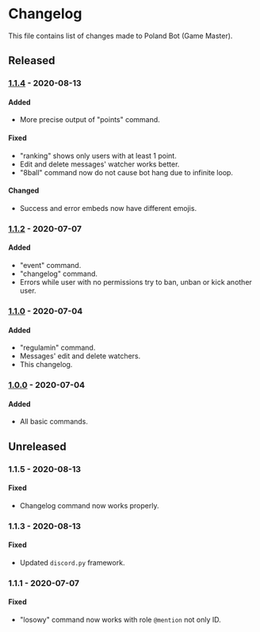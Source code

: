 # Changelog

This file contains list of changes made to Poland Bot (Game Master).

## Released

### [1.1.4] - 2020-08-13
#### Added
- More precise output of "points" command.
#### Fixed
- "ranking" shows only users with at least 1 point.
- Edit and delete messages' watcher works better.
- "8ball" command now do not cause bot hang due to infinite loop.
#### Changed
- Success and error embeds now have different emojis.

### [1.1.2] - 2020-07-07
#### Added
- "event" command.
- "changelog" command.
- Errors while user with no permissions try to ban, unban or kick another user.

### [1.1.0] - 2020-07-04
#### Added
- "regulamin" command.
- Messages' edit and delete watchers.
- This changelog.

### [1.0.0] - 2020-07-04
#### Added
- All basic commands.

## Unreleased

### 1.1.5 - 2020-08-13
#### Fixed
- Changelog command now works properly.

### 1.1.3 - 2020-08-13
#### Fixed
- Updated `discord.py` framework.

### 1.1.1 - 2020-07-07
#### Fixed
- "losowy" command now works with role `@mention` not only ID.

[1.1.4]: https://github.com/AnonymousX86/poland-bot/releases/tag/v1.1.4
[1.1.2]: https://github.com/AnonymousX86/poland-bot/releases/tag/v1.1.2
[1.1.0]: https://github.com/AnonymousX86/poland-bot/releases/tag/v1.1.0
[1.0.0]: https://github.com/AnonymousX86/poland-bot/releases/tag/v1.0.0
